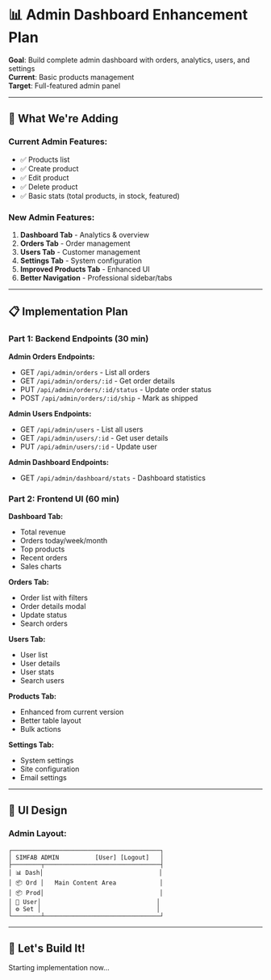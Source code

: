 # 📊 Admin Dashboard Enhancement Plan

**Goal**: Build complete admin dashboard with orders, analytics, users, and settings  
**Current**: Basic products management  
**Target**: Full-featured admin panel

---

## 🎯 What We're Adding

### Current Admin Features:
- ✅ Products list
- ✅ Create product
- ✅ Edit product
- ✅ Delete product
- ✅ Basic stats (total products, in stock, featured)

### New Admin Features:
1. **Dashboard Tab** - Analytics & overview
2. **Orders Tab** - Order management
3. **Users Tab** - Customer management
4. **Settings Tab** - System configuration
5. **Improved Products Tab** - Enhanced UI
6. **Better Navigation** - Professional sidebar/tabs

---

## 📋 Implementation Plan

### Part 1: Backend Endpoints (30 min)

**Admin Orders Endpoints:**
- GET `/api/admin/orders` - List all orders
- GET `/api/admin/orders/:id` - Get order details
- PUT `/api/admin/orders/:id/status` - Update order status
- POST `/api/admin/orders/:id/ship` - Mark as shipped

**Admin Users Endpoints:**
- GET `/api/admin/users` - List all users
- GET `/api/admin/users/:id` - Get user details
- PUT `/api/admin/users/:id` - Update user

**Admin Dashboard Endpoints:**
- GET `/api/admin/dashboard/stats` - Dashboard statistics

### Part 2: Frontend UI (60 min)

**Dashboard Tab:**
- Total revenue
- Orders today/week/month
- Top products
- Recent orders
- Sales charts

**Orders Tab:**
- Order list with filters
- Order details modal
- Update status
- Search orders

**Users Tab:**
- User list
- User details
- User stats
- Search users

**Products Tab:**
- Enhanced from current version
- Better table layout
- Bulk actions

**Settings Tab:**
- System settings
- Site configuration
- Email settings

---

## 🎨 UI Design

### Admin Layout:
```
┌─────────────────────────────────────────┐
│ SIMFAB ADMIN          [User] [Logout]   │
├────────┬────────────────────────────────┤
│ 📊 Dash│                                │
│ 📦 Ord │   Main Content Area            │
│ 📦 Prod│                                │
│ 👥 User│                                │
│ ⚙️ Set │                                │
└────────┴────────────────────────────────┘
```

---

## 🚀 Let's Build It!

Starting implementation now...


